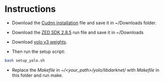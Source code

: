 # Instructions

- Download the [Cudnn installation](https://drive.google.com/file/d/19jaVlOQSCXQ5JJv03VYnXMmq2kaNRpWI/view?usp=sharing) file and save it in ~/Downloads
folder.

- Download the [ZED SDK 2.8.5](https://drive.google.com/file/d/1CtGM2fTQmi7BYeuR7s-0zmqsXCy6jwd_/view?usp=sharing) run file and save it in ~/Downloads

- Download [yolo v3 weights](https://pjreddie.com/media/files/yolov3.weights).

- Then run the setup script:
```bash
bash setup_yolo.sh
```

- Replace the _Makefile_ in _~/<your_path>/yolo/libdarknet/_ with _Makefile_ in
this folder and run make.
